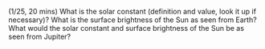 (1/25, 20 mins) What is the solar constant
(definition and value, look it up if necessary)?
What is the surface brightness of the Sun as seen from Earth?
What would the solar constant and surface brightness of the Sun be
   as seen from Jupiter?
